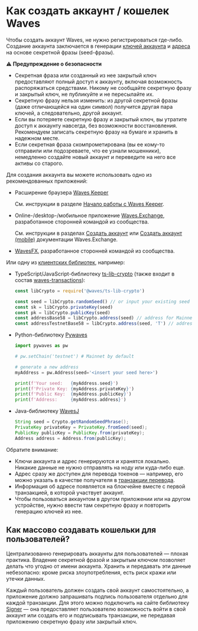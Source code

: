 # Как создать аккаунт / кошелек Waves

Чтобы создать аккаунт Waves, не нужно регистрироваться где-либо. Создание аккаунта заключается в генерации [ключей аккаунта](/ru/blockchain/account/#ключи-аккаунта) и [адреса](/ru/blockchain/account/address) на основе секретной фразы (seed-фразы).

:warning: **Предупреждение о безопасности**
* Секретная фраза или созданный из нее закрытый ключ предоставляют полный доступ к аккаунту, включая возможность распоряжаться средствами. Никому не сообщайте секретную фразу и закрытый ключ, не публикуйте и не пересылайте их.
* Секретную фразу нельзя изменить: из другой секретной фразы (даже отличающейся на один символ) получится другая пара ключей, а следовательно, другой аккаунт.
* Если вы потеряете секретную фразу и закрытый ключ, вы утратите доступ к аккаунту навсегда, без возможности восстановления. Рекомендуем записать секретную фразу на бумаге и хранить в надежном месте.
* Если секретная фраза скомпрометирована (вы ее кому-то отправили или подозреваете, что ее узнали мошенники), немедленно создайте новый аккаунт и переведите на него все активы со старого.

Для создания аккаунта вы можете использовать одно из рекомендованных приложений:

* Расширение браузера [Waves Keeper](/ru/ecosystem/waves-keeper/)

   См. инструкции в разделе [Начало работы с Waves Keeper](/ru/ecosystem/waves-keeper/getting-started-with-keeper).

* Online-/desktop-/мобильное приложение [Waves.Exchange](https://waves.exchange/), разработанное сторонней командой из сообщества.

   См. инструкции в разделах [Создать аккаунт](https://docs.waves.exchange/ru/waves-exchange/waves-exchange-online-desktop/online-desktop-account/online-desktop-creation) или [Создать аккаунт (mobile)](https://docs.waves.exchange/ru/waves-exchange/waves-exchange-mobile/mobile-account/mobile-creation) документации Waves.Exchange.

* [WavesFX](https://wavesfx.github.io/), разработанное сторонней командой из сообщества.

Или одну из [клиентских библиотек](/ru/building-apps/waves-api-and-sdk/client-libraries/), например:

* TypeScript/JavaScript-библиотеку [ts-lib-crypto](https://github.com/wavesplatform/ts-lib-crypto) (также входит в состав [waves-transactions](https://wavesplatform.github.io/waves-transactions/index.html)):

   ```javascript
   const libCrypto = require('@waves/ts-lib-crypto')

   const seed = libCrypto.randomSeed() // or input your existing seed
   const sk = libCrypto.privateKey(seed)
   const pk = libCrypto.publicKey(seed)
   const addressBase58 = libCrypto.address(seed) // address for Mainnet
   const addressTestnetBase58 = libCrypto.address(seed, 'T') // address for Testnet
   ```

* Python-библиотеку [Pywaves](https://github.com/PyWaves/PyWaves)

   ```python
   import pywaves as pw

   # pw.setChain('testnet') # Mainnet by default

   # generate a new address
   myAddress = pw.Address(seed='<insert your seed here>')

   print(f'Your seed:   {myAddress.seed}')
   print(f'Private Key: {myAddress.privateKey}')
   print(f'Public Key:  {myAddress.publicKey}')
   print(f'Address:     {myAddress.address}')
   ```

* Java-библиотеку [WavesJ](https://github.com/wavesplatform/WavesJ)

   ```java
   String seed = Crypto.getRandomSeedPhrase();
   PrivateKey privateKey = PrivateKey.fromSeed(seed);
   PublicKey publicKey = PublicKey.from(privateKey);
   Address address = Address.from(publicKey);
   ```

Обратите внимание:
* Ключи аккаунта и адрес генерируются и хранятся локально. Никакие данные не нужно отправлять на ноду или куда-либо еще.
* Адрес сразу же доступен для перевода токенов — например, его можно указать в качестве получателя в [транзакции перевода](/ru/blockchain/transaction-type/transfer-transaction).
* Информация об адресе появляется на блокчейне вместе с первой транзакцией, в которой участвует аккаунт.
* Чтобы пользоваться аккаунтом в другом приложении или на другом устройстве, нужно ввести там секретную фразу и повторить генерацию ключей из нее.

## Как массово создавать кошельки для пользователей?

Централизованно генерировать аккаунты для пользователей — плохая практика. Владение секретной фразой и закрытым ключом позволяет делать что угодно от имени аккаунта. Хранить и передавать эти данные небезопасно: кроме риска злоупотребления, есть риск кражи или утечки данных.

Каждый пользователь должен создать свой аккаунт самостоятельно, а приложение должно запрашивать подпись пользователя отдельно для каждой транзакции. Для этого можно подключить на сайте библиотеку [Signer](/ru/building-apps/waves-api-and-sdk/client-libraries/signer) — она предоставляет пользователю возможность войти в свой аккаунт или создать его и подписывать транзакции, не передавая приложению секретную фразу или закрытый ключ.
